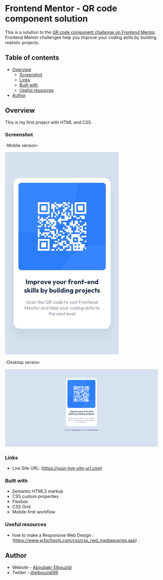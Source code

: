 # Frontend Mentor - QR code component solution

This is a solution to the [QR code component challenge on Frontend Mentor](https://www.frontendmentor.io/challenges/qr-code-component-iux_sIO_H). Frontend Mentor challenges help you improve your coding skills by building realistic projects. 

## Table of contents

- [Overview](#overview)
  - [Screenshot](#screenshot)
  - [Links](#links)
  - [Built with](#built-with)
  - [Useful resources](#useful-resources)
- [Author](#author)

## Overview
 This is my first project with HTML and CSS.

### Screenshot
 
 -Mobile version-

![photo](./design/mobile-design.jpg)

 -Desktop version

![photo](./design/desktop-design.jpg)



### Links

- Live Site URL: (https://your-live-site-url.com)

### Built with

- Semantic HTML5 markup
- CSS custom properties
- Flexbox
- CSS Grid
- Mobile-first workflow

### Useful resources

- how to make a Responsive Web Design :(https://www.w3schools.com/css/css_rwd_mediaqueries.asp) .

## Author

- Website - [Aboubakr Elbouzidi](https://github.com/Aboubakr06)
- Twitter - [@elbouzidi99](https://twitter.com/elbouzidi99)
